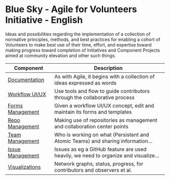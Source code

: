<!--
 Copyright (C) 2024 Innovate for Vegas Foundation
 
 This file is part of ov-agile-for-volunteers.
 
 ov-agile-for-volunteers is free software: you can redistribute it and/or modify
 it under the terms of the GNU General Public License as published by
 the Free Software Foundation, either version 3 of the License, or
 (at your option) any later version.
 
 ov-agile-for-volunteers is distributed in the hope that it will be useful,
 but WITHOUT ANY WARRANTY; without even the implied warranty of
 MERCHANTABILITY or FITNESS FOR A PARTICULAR PURPOSE.  See the
 GNU General Public License for more details.
 
 You should have received a copy of the GNU General Public License
 along with ov-agile-for-volunteers.  If not, see <https://www.gnu.org/licenses/>.
-->

# Blue Sky - Agile for Volunteers Initiative - English

Ideas and possibilities regarding the implementation of a collection of normative principles, methods, and best practices for enabling a cohort of Volunteers to make best use of their time, effort, and expertise toward making progress toward completion of Initiatives and Component Projects aimed at community elevation and other such things.

| Component                              | Description                                                                         |
|----------------------------------------|-------------------------------------------------------------------------------------|
| [Documentation](documentation.md)      | As with Agile, it begins with a collection of ideas expressed as words              |
| [Workflow UI/UX](workflow-uiux.md)     | Use tools and flow to guide contributors through the collaborative process          |
| [Forms Management](formtools.md)       | Given a workflow UI/UX concept, edit and maintain its forms and templates           |
| [Repo Management](repotools.md)        | Making use of repositories as management and collaboration center points            |
| [Team Management](teamtools.md)        | Who is working on what (Persistent and Atomic Teams) and sharing information…       |
| [Issue Management](issuetools.md)      | Issues as eg a GitHub feature are used heavily, we need to organize and visualize…  |
| [Visualizations](visualize.md)         | Network graphs, status, progress, for contributors and observers et al.             |

